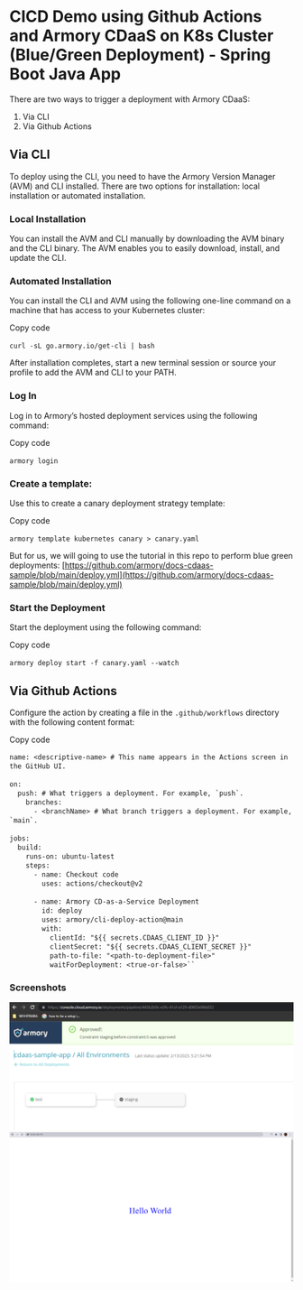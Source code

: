 # CICD Demo using Github Actions and Armory CDaaS on K8s Cluster (Blue/Green Deployment) - Spring Boot Java App

There are two ways to trigger a deployment with Armory CDaaS:

1.  Via CLI
2.  Via Github Actions

## Via CLI

To deploy using the CLI, you need to have the Armory Version Manager (AVM) and CLI installed. There are two options for installation: local installation or automated installation.

### Local Installation

You can install the AVM and CLI manually by downloading the AVM binary and the CLI binary. The AVM enables you to easily download, install, and update the CLI.

### Automated Installation

You can install the CLI and AVM using the following one-line command on a machine that has access to your Kubernetes cluster:

Copy code

`curl -sL go.armory.io/get-cli | bash`

After installation completes, start a new terminal session or source your profile to add the AVM and CLI to your PATH.

### Log In

Log in to Armory’s hosted deployment services using the following command:

Copy code

`armory login`

### Create a template:

Use this to create a canary deployment strategy template:

Copy code

`armory template kubernetes canary > canary.yaml`

But for us, we will going to use the tutorial in this repo to perform blue green deployments: [https://github.com/armory/docs-cdaas-sample/blob/main/deploy.yml](https://github.com/armory/docs-cdaas-sample/blob/main/deploy.yml)

### Start the Deployment

Start the deployment using the following command:

Copy code

`armory deploy start -f canary.yaml --watch`

## Via Github Actions

Configure the action by creating a file in the `.github/workflows` directory with the following content format:

Copy code

```
name: <descriptive-name> # This name appears in the Actions screen in the GitHub UI.

on:
  push: # What triggers a deployment. For example, `push`.
    branches:
      - <branchName> # What branch triggers a deployment. For example, `main`.

jobs:
  build:
    runs-on: ubuntu-latest
    steps:
      - name: Checkout code
        uses: actions/checkout@v2

      - name: Armory CD-as-a-Service Deployment
        id: deploy
        uses: armory/cli-deploy-action@main
        with:
          clientId: "${{ secrets.CDAAS_CLIENT_ID }}"
          clientSecret: "${{ secrets.CDAAS_CLIENT_SECRET }}"
          path-to-file: "<path-to-deployment-file>"
          waitForDeployment: <true-or-false>``
```

### Screenshots

![Armory Console](/images/1.PNG)
![Deployed App](/images/2.PNG)
